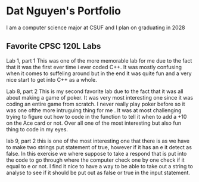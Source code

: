 # Dat Nguyen's Portfolio

I am a computer science major at CSUF and I plan on graduating in 2028

## Favorite CPSC 120L Labs

Lab 1, part 1
This was one of the more memorable lab for me due to the fact that it was the first ever time i ever coded C++. It was mostly confusing when it comes to suffeling around but in the end it was quite fun and a very nice start to get into C++ as a whole.

Lab 8, part 2
This is my second favorite lab due to the fact that it was all about making a game of poker. It was very most interesting one since it was coding an entire game from scratch. I never really play poker before so it was one ofthe more intruguing thing for me . It was at most challenging trying to figure out how to code in the function to tell it when to add a +10 on the Ace card or not. Over all one of the most interesting but also fun thing to code in my eyes.

lab 9, part 2
this is one of the most interesting one that there is  as we have to make two strings put statement of true, however if it has an e it detect as false. In this exercise we where suppose to take a respond that is put into the code to go through where the computer check one by one check if it equal to e or not. I find it nice to have a way to be able to take out a string to analyse to see if it should be put out as false or true in the input statement.